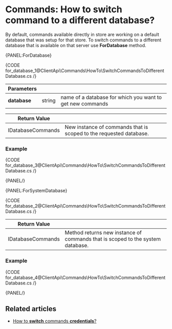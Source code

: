 # Commands: How to switch command to a different database?

By default, commands available directly in store are working on a default database that was setup for that store. To switch commands to a different database that is available on that server use **ForDatabase** method.

{PANEL:ForDatabase}

{CODE for_database_1@ClientApi\Commands\HowTo\SwitchCommandsToDifferentDatabase.cs /}

| Parameters | | |
| ------------- | ------------- | ----- |
| **database** | string | name of a database for which you want to get new commands |

| Return Value | |
| ------------- | ----- |
| IDatabaseCommands | New instance of commands that is scoped to the requested database. |

### Example

{CODE for_database_3@ClientApi\Commands\HowTo\SwitchCommandsToDifferentDatabase.cs /}

{PANEL/}

{PANEL:ForSystemDatabase}

{CODE for_database_2@ClientApi\Commands\HowTo\SwitchCommandsToDifferentDatabase.cs /}

| Return Value | |
| ------------- | ----- |
| IDatabaseCommands | Method returns new instance of commands that is scoped to the system database. |

### Example

{CODE for_database_4@ClientApi\Commands\HowTo\SwitchCommandsToDifferentDatabase.cs /}

{PANEL/}

## Related articles

- [How to **switch** commands **credentials**?](../../../client-api/commands/how-to/switch-commands-credentials)   
